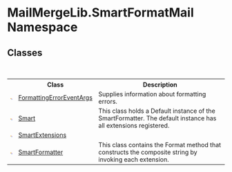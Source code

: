 # MailMergeLib.SmartFormatMail Namespace

## Classes
&nbsp;<table><tr><th></th><th>Class</th><th>Description</th></tr><tr><td>![Public class](media/pubclass.gif "Public class")</td><td><a href="e6c0ca52-a3b9-c5e8-3908-c3878a402ffa">FormattingErrorEventArgs</a></td><td>
Supplies information about formatting errors.</td></tr><tr><td>![Public class](media/pubclass.gif "Public class")</td><td><a href="5f70604b-6ef1-6b40-65cf-9f0735e2c7b7">Smart</a></td><td>
This class holds a Default instance of the SmartFormatter. The default instance has all extensions registered.</td></tr><tr><td>![Public class](media/pubclass.gif "Public class")</td><td><a href="bf9a3cf6-4aab-0727-12e7-e34725f5bab4">SmartExtensions</a></td><td /></tr><tr><td>![Public class](media/pubclass.gif "Public class")</td><td><a href="698f401b-f7d0-86a2-f8b1-ec9f15f73c85">SmartFormatter</a></td><td>
This class contains the Format method that constructs the composite string by invoking each extension.</td></tr></table>&nbsp;

